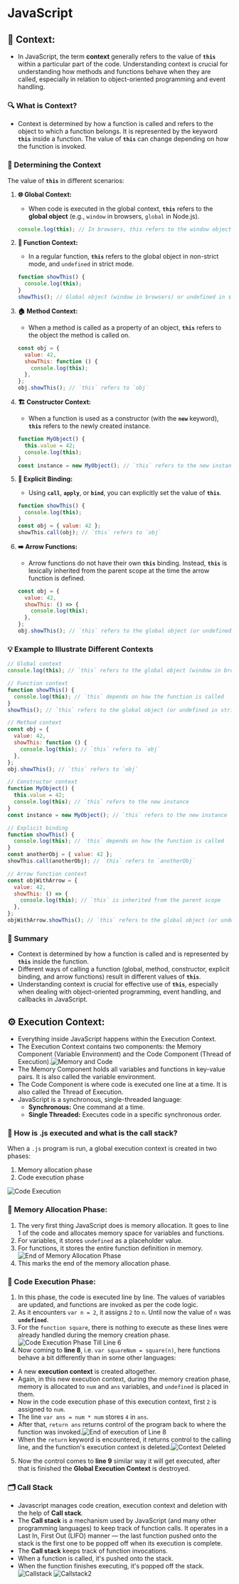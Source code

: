# JavaScript

## 📜 Context:

- In JavaScript, the term **context** generally refers to the value of **`this`** within a particular part of the code. Understanding context is crucial for understanding how methods and functions behave when they are called, especially in relation to object-oriented programming and event handling.

### 🔍 What is Context?

- Context is determined by how a function is called and refers to the object to which a function belongs. It is represented by the keyword **`this`** inside a function. The value of **`this`** can change depending on how the function is invoked.

### 📖 Determining the Context

The value of **`this`** in different scenarios:

1. **🌐 Global Context:**
   - When code is executed in the global context, **`this`** refers to the **global object** (e.g., `window` in browsers, `global` in Node.js).

   ```javascript
   console.log(this); // In browsers, this refers to the window object
   ```

2. **🔧 Function Context:**
   - In a regular function, **`this`** refers to the global object in non-strict mode, and `undefined` in strict mode.

   ```javascript
   function showThis() {
     console.log(this);
   }
   showThis(); // Global object (window in browsers) or undefined in strict mode
   ```

3. **🏠 Method Context:**
   - When a method is called as a property of an object, **`this`** refers to the object the method is called on.

   ```javascript
   const obj = {
     value: 42,
     showThis: function () {
       console.log(this);
     },
   };
   obj.showThis(); // `this` refers to `obj`
   ```

4. **🏗️ Constructor Context:**
   - When a function is used as a constructor (with the **`new`** keyword), **`this`** refers to the newly created instance.

   ```javascript
   function MyObject() {
     this.value = 42;
     console.log(this);
   }
   const instance = new MyObject(); // `this` refers to the new instance
   ```

5. **🔗 Explicit Binding:**
   - Using **`call`**, **`apply`**, or **`bind`**, you can explicitly set the value of **`this`**.

   ```javascript
   function showThis() {
     console.log(this);
   }
   const obj = { value: 42 };
   showThis.call(obj); // `this` refers to `obj`
   ```

6. **➡️ Arrow Functions:**
   - Arrow functions do not have their own **`this`** binding. Instead, **`this`** is lexically inherited from the parent scope at the time the arrow function is defined.

   ```javascript
   const obj = {
     value: 42,
     showThis: () => {
       console.log(this);
     },
   };
   obj.showThis(); // `this` refers to the global object (or undefined in strict mode)
   ```

### 💡 Example to Illustrate Different Contexts

```javascript
// Global context
console.log(this); // `this` refers to the global object (window in browsers)

// Function context
function showThis() {
  console.log(this); // `this` depends on how the function is called
}
showThis(); // `this` refers to the global object (or undefined in strict mode)

// Method context
const obj = {
  value: 42,
  showThis: function () {
    console.log(this); // `this` refers to `obj`
  },
};
obj.showThis(); // `this` refers to `obj`

// Constructor context
function MyObject() {
  this.value = 42;
  console.log(this); // `this` refers to the new instance
}
const instance = new MyObject(); // `this` refers to the new instance

// Explicit binding
function showThis() {
  console.log(this); // `this` depends on how the function is called
}
const anotherObj = { value: 42 };
showThis.call(anotherObj); // `this` refers to `anotherObj`

// Arrow function context
const objWithArrow = {
  value: 42,
  showThis: () => {
    console.log(this); // `this` is inherited from the parent scope
  },
};
objWithArrow.showThis(); // `this` refers to the global object (or undefined in strict mode)
```

### 📝 Summary

- Context is determined by how a function is called and is represented by **`this`** inside the function.
- Different ways of calling a function (global, method, constructor, explicit binding, and arrow functions) result in different values of **`this`**.
- Understanding context is crucial for effective use of **`this`**, especially when dealing with object-oriented programming, event handling, and callbacks in JavaScript.

## ⚙️ Execution Context:

- Everything inside JavaScript happens within the Execution Context.
- The Execution Context contains two components: the Memory Component (Variable Environment) and the Code Component (Thread of Execution).![Memory and Code](./public/memory_and_code.jpg)
- The Memory Component holds all variables and functions in key-value pairs. It is also called the variable environment.
- The Code Component is where code is executed one line at a time. It is also called the Thread of Execution.
- JavaScript is a synchronous, single-threaded language:
  - **Synchronous:** One command at a time.
  - **Single Threaded:** Executes code in a specific synchronous order.

### 🔄 How is .js executed and what is the call stack?

When a `.js` program is run, a global execution context is created in two phases:

1. Memory allocation phase
2. Code execution phase

![Code Execution](./public/code_snippet_execution_context.jpg)

### 📂 Memory Allocation Phase:

1. The very first thing JavaScript does is memory allocation. It goes to line 1 of the code and allocates memory space for variables and functions.
2. For variables, it stores `undefined` as a placeholder value.
3. For functions, it stores the entire function definition in memory.
![End of Memory Allocation Phase](./public/memory_allocation_phase.jpg)
4. This marks the end of the memory allocation phase.

### 🚀 Code Execution Phase:

1. In this phase, the code is executed line by line. The values of variables are updated, and functions are invoked as per the code logic.
2. As it encounters `var n = 2`, it assigns `2` to `n`. Until now the value of `n` was **`undefined`**.
3. For the `function square`, there is nothing to execute as these lines were already handled during the memory creation phase.
![Code Execution Phase Till Line 6](./public/memory_and_code-till-line-6.jpg)
4. Now coming to **line 8**, i.e. `var squareNum = square(n)`, here functions behave a bit differently than in some other languages:
  - A new **execution context** is created altogether.
  - Again, in this new execution context, during the memory creation phase, memory is allocated to `num` and `ans` variables, and `undefined` is placed in them.
  - Now in the code execution phase of this execution context, first `2` is assigned to `num`.
  - The line `var ans = num * num` stores `4` in `ans`.
  - After that, `return ans` returns control of the program back to where the function was invoked.![End of execution of Line 8](./public/memory_and_code_for_line_8.jpg)
  - When the `return` keyword is encountered, it returns control to the calling line, and the function's execution context is deleted.![Context Deleted](./public/memory_and_code_for_line_8_context_deleted.jpg)
5. Now the control comes to **line 9** similar way it will get executed, after that is finished the **Global Execution Context** is destroyed.

### 🗂️ Call Stack
  - Javascript manages code creation, execution context and deletion with the help of **Call stack**.
  - The **Call stack** is a mechanism used by JavaScript (and many other programming languages) to keep track of function calls. It operates in a Last In, First Out (LIFO) manner — the last function pushed onto the stack is the first one to be popped off when its execution is complete.
  - The **Call stack** keeps track of function invocations.
  - When a function is called, it's pushed onto the stack.
  - When the function finishes executing, it's popped off the stack.![Callstack](./public/callstack.png) ![Callstack2](./public/callstack2.png)